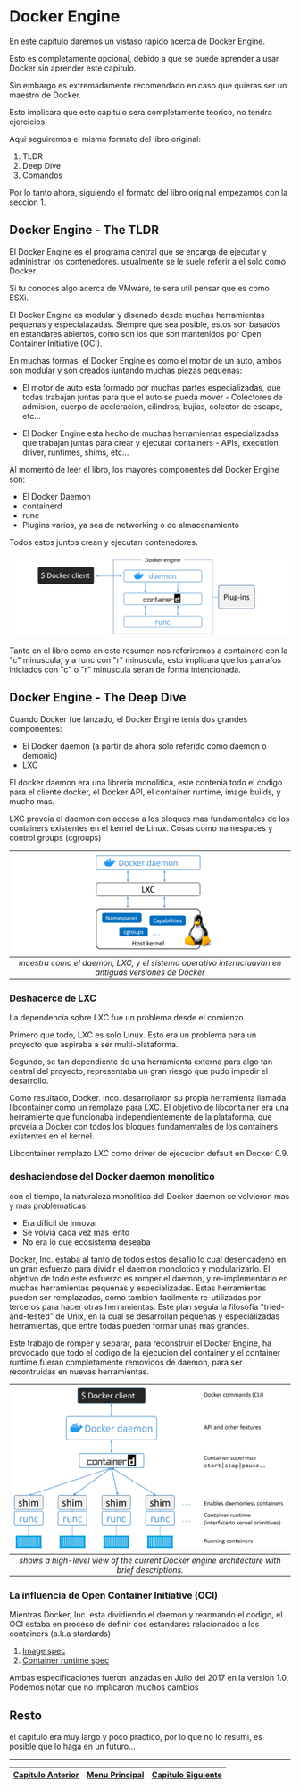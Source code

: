 # Docker Engine

En este capitulo daremos un vistaso rapido acerca de Docker Engine.

Esto es completamente opcional, debido a que se puede aprender a usar Docker sin aprender este capitulo.

Sin embargo es extremadamente recomendado en caso que quieras ser un maestro de Docker.

Esto implicara que este capitulo sera completamente teorico, no tendra ejercicios.

Aqui seguiremos el mismo formato del libro original:

1. TLDR
2. Deep Dive
3. Comandos

Por lo tanto ahora, siguiendo el formato del libro original empezamos con la seccion 1.

## Docker Engine - The TLDR

El Docker Engine es el programa central que se encarga de ejecutar y administrar los contenedores. usualmente se le suele referir a el solo como Docker.

Si tu conoces algo acerca de VMware, te sera util pensar que es como ESXi.

El Docker Engine es modular y disenado desde muchas herramientas pequenas y especialazadas.
Siempre que sea posible, estos son basados en estandares abiertos, como son los que son mantenidos por Open Container Initiative (OCI).

En muchas formas, el Docker Engine es como el motor de un auto, ambos son modular y son creados juntando muchas piezas pequenas:

- El motor de auto esta formado por muchas partes especializadas, que todas trabajan juntas para 
que el auto se pueda mover - Colectores de admision, cuerpo de aceleracion, cilindros, bujias, colector de
escape, etc...

- El Docker Engine esta hecho de muchas herramientas especializadas que trabajan juntas para crear y ejecutar
containers - APIs, execution driver, runtimes, shims, etc...

Al momento de leer el libro, los mayores componentes del Docker Engine son:

- El Docker Daemon
- containerd
- runc
- Plugins varios, ya sea de networking o de almacenamiento

Todos estos juntos crean y ejecutan contenedores.

![Figure 5.1](src/figure5-1.png)

Tanto en el libro como en este resumen nos referiremos a containerd con la "c" minuscula, y a runc con "r" minuscula, esto implicara que los parrafos iniciados con "c" o "r" minuscula seran de forma intencionada.

## Docker Engine - The Deep Dive

Cuando Docker fue lanzado, el Docker Engine tenia dos grandes componentes:

- El Docker daemon (a partir de ahora solo referido como daemon o demonio)
- LXC

El docker daemon era una libreria monolitica, este contenia todo el codigo para el cliente docker, el Docker API, el container runtime, image builds, y mucho mas.

LXC proveia el daemon con acceso a los bloques mas fundamentales de los containers existentes en el kernel de Linux. Cosas como namespaces y control groups (cgroups)

|![figure5-2](src/figure5-2.png)|
|:-:|
|*muestra como el daemon, LXC, y el sistema operativo interactuavan en antiguas versiones de Docker*|

### Deshacerce de LXC

La dependencia sobre LXC fue un problema desde el comienzo.

Primero que todo, LXC es solo Linux. Esto era un problema para un proyecto que aspiraba a ser multi-plataforma.

Segundo, se tan dependiente de una herramienta externa para algo tan central del proyecto, representaba un gran riesgo que pudo impedir el desarrollo.

Como resultado, Docker. Inco. desarrollaron su propia herramienta llamada libcontainer como un remplazo para LXC. El objetivo de libcontainer era una herramiente que funcionaba independientemente de la plataforma, que proveia a Docker con todos los bloques fundamentales de los containers existentes en el kernel.

Libcontainer remplazo LXC como driver de ejecucion default en Docker 0.9.

### deshaciendose del Docker daemon monolitico

con el tiempo, la naturaleza monolitica del Docker daemon se volvieron mas y mas problematicas:

- Era dificil de innovar
- Se volvia cada vez mas lento
- No era lo que ecosistema deseaba

Docker, Inc. estaba al tanto de todos estos desafio lo cual desencadeno en un gran esfuerzo para dividir el daemon monolotico y modularizarlo. El objetivo de todo este esfuerzo es romper el daemon, y re-implementarlo en muchas herramientas pequenas y especializadas. Estas herramientas pueden ser remplazadas, como tambien facilmente re-utilizadas por terceros para hacer otras herramientas. Este plan seguia la filosofia "tried-and-tested" de Unix, en la cual se desarrollan pequenas y especializadas herramientas, que entre todas pueden formar unas mas grandes.

Este trabajo de romper y separar, para reconstruir el Docker Engine, ha provocado que todo el codigo de la ejecucion del container y el container runtime  fueran completamente removidos de daemon, para ser recontruidas en nuevas herramientas.

|![figure5-3](src/figure5-3.png)|
|:-:|
|*shows a high-level view of the current Docker engine architecture with brief descriptions.*|

### La influencia de Open Container Initiative (OCI)

Mientras Docker, Inc. esta dividiendo el daemon y rearmando el codigo, el OCI estaba en proceso de definir dos estandares relacionados a los containers (a.k.a stardards)

1. [Image spec](https://github.com/opencontainers/image-spec)
2. [Container runtime spec](https://github.com/opencontainers/runtime-spec)

Ambas especificaciones fueron lanzadas en Julio del 2017 en la version 1.0, Podemos notar que no implicaron muchos cambios

## Resto

el capitulo era muy largo y poco practico, por lo que no lo resumi, es posible que lo haga en un futuro...

---
|[Capitulo Anterior](1.md)|[Menu Principal](../resumen.md)|[Capitulo Siguiente](3.md)|
|:-:|:-:|:-:|
